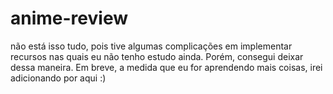 # anime-review
 
não está isso tudo, pois tive algumas complicações em implementar recursos nas quais eu não tenho estudo ainda. Porém, consegui deixar dessa maneira. Em breve, a medida que eu for aprendendo mais coisas, irei adicionando por aqui :)
